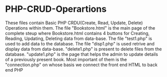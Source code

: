 # PHP-CRUD-Operartions
These files contain Basic PHP CRDU(Create, Read, Update, Delete) Operations within them.
The file "Bookstore.html" is the main page of the complete steup where Bookstore.html contains 4 buttons for Creating, Reading, Updating, Deleting data from data-base. 
The file "test1.php" is used to add data to the database. 
The file "disp1.php" is used retrive and display data from data-base.
"delete1.php" is present to delete files from the database.
"update1.php" is the page that helps the admin to update details of a previously present book.
Most important of them is the "connection.php" on whose basis we connect the front end HTML to back end PHP

